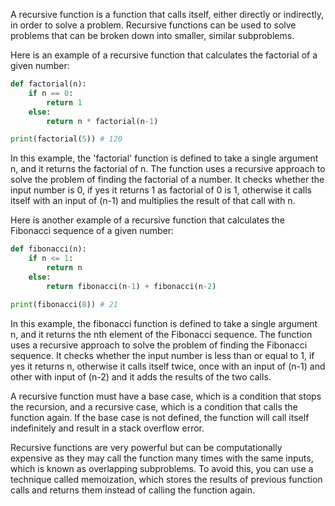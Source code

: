 A recursive function is a function that calls itself, either directly or indirectly, in order to solve a problem. Recursive functions can be used to solve problems that can be broken down into smaller, similar subproblems.

Here is an example of a recursive function that calculates the factorial of a given number:

```python
def factorial(n):
    if n == 0:
        return 1
    else:
        return n * factorial(n-1)

print(factorial(5)) # 120
```

In this example, the 'factorial' function is defined to take a single argument n, and it returns the factorial of n. 
The function uses a recursive approach to solve the problem of finding the factorial of a number. 
It checks whether the input number is 0, if yes it returns 1 as factorial of 0 is 1, 
otherwise it calls itself with an input of (n-1) and multiplies the result of that call with n.

Here is another example of a recursive function that calculates the Fibonacci sequence of a given number:

```python
def fibonacci(n):
    if n <= 1:
        return n
    else:
        return fibonacci(n-1) + fibonacci(n-2)

print(fibonacci(8)) # 21
```

In this example, the fibonacci function is defined to take a single argument n, and it returns the nth element of the Fibonacci sequence. 
The function uses a recursive approach to solve the problem of finding the Fibonacci sequence. 
It checks whether the input number is less than or equal to 1, if yes it returns n, 
otherwise it calls itself twice, once with an input of (n-1) and other with input of (n-2) and it adds the results of the two calls.

A recursive function must have a base case, which is a condition that stops the recursion, and a recursive case, 
which is a condition that calls the function again. If the base case is not defined, the function will call itself indefinitely 
and result in a stack overflow error.

Recursive functions are very powerful but can be computationally expensive as they may call the function many times with the same inputs, 
which is known as overlapping subproblems. To avoid this, you can use a technique called memoization, 
which stores the results of previous function calls and returns them instead of calling the function again.
